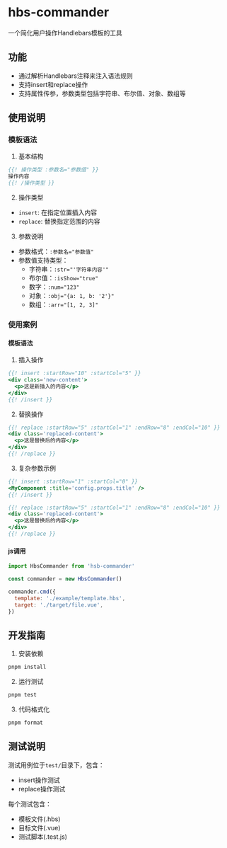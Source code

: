 # hbs-commander

一个简化用户操作Handlebars模板的工具

## 功能

- 通过解析Handlebars注释来注入语法规则
- 支持insert和replace操作
- 支持属性传参，参数类型包括字符串、布尔值、对象、数组等

## 使用说明

### 模板语法

1. 基本结构

```hbs
{{! 操作类型 :参数名="参数值" }}
操作内容
{{! /操作类型 }}
```

2. 操作类型

- `insert`: 在指定位置插入内容
- `replace`: 替换指定范围的内容

3. 参数说明

- 参数格式：`:参数名="参数值"`
- 参数值支持类型：
  - 字符串：`:str="'字符串内容'"`
  - 布尔值：`:isShow="true"`
  - 数字：`:num="123"`
  - 对象：`:obj="{a: 1, b: '2'}"`
  - 数组：`:arr="[1, 2, 3]"`

### 使用案例

#### 模板语法

1. 插入操作

```hbs
{{! insert :startRow="10" :startCol="5" }}
<div class='new-content'>
  <p>这是新插入的内容</p>
</div>
{{! /insert }}
```

2. 替换操作

```hbs
{{! replace :startRow="5" :startCol="1" :endRow="8" :endCol="10" }}
<div class='replaced-content'>
  <p>这是替换后的内容</p>
</div>
{{! /replace }}
```

3. 复杂参数示例

```hbs
{{! insert :startRow="1" :startCol="0" }}
<MyComponent :title='config.props.title' />
{{! /insert }}

{{! replace :startRow="5" :startCol="1" :endRow="8" :endCol="10" }}
<div class='replaced-content'>
  <p>这是替换后的内容</p>
</div>
{{! /replace }}
```

#### js调用

```js
import HbsCommander from 'hsb-commander'

const commander = new HbsCommander()

commander.cmd({
  template: './example/template.hbs',
  target: './target/file.vue',
})
```

## 开发指南

1. 安装依赖

```bash
pnpm install
```

2. 运行测试

```bash
pnpm test
```

3. 代码格式化

```bash
pnpm format
```

## 测试说明

测试用例位于`test/`目录下，包含：

- insert操作测试
- replace操作测试

每个测试包含：

- 模板文件(.hbs)
- 目标文件(.vue)
- 测试脚本(.test.js)
